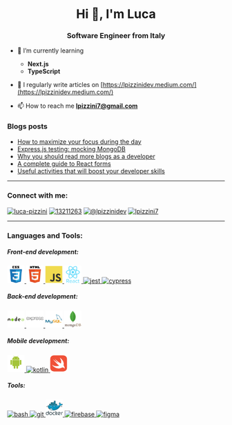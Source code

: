 <h1 align="center">Hi 👋, I'm Luca</h1>
<h3 align="center">Software Engineer from Italy</h3>

- 🌱 I’m currently learning

  - **Next.js**
  - **TypeScript**

- 📝 I regularly write articles on [https://lpizzinidev.medium.com/](https://lpizzinidev.medium.com/)

- 📫 How to reach me **lpizzini7@gmail.com**

### Blogs posts

<!-- BLOG-POST-LIST:START -->
- [How to maximize your focus during the day](https://lpizzinidev.medium.com/how-to-maximize-your-focus-during-the-day-88ceffcfa3f8?source=rss-3930877de2f2------2)
- [Express.js testing: mocking MongoDB](https://medium.com/weekly-webtips/express-js-testing-mocking-mongodb-46c3797a201?source=rss-3930877de2f2------2)
- [Why you should read more blogs as a developer](https://medium.com/codex/why-you-should-read-more-blogs-as-a-developer-f8c9933e626e?source=rss-3930877de2f2------2)
- [A complete guide to React forms](https://medium.com/weekly-webtips/a-complete-guide-to-react-forms-15fa079c6177?source=rss-3930877de2f2------2)
- [Useful activities that will boost your developer skills](https://lpizzinidev.medium.com/useful-activities-that-will-boost-your-developer-skills-68bc642f01dc?source=rss-3930877de2f2------2)
<!-- BLOG-POST-LIST:END -->

---

<h3 align="left">Connect with me:</h3>
<p align="left">
<a href="https://linkedin.com/in/luca-pizzini" target="blank"><img align="center" src="https://raw.githubusercontent.com/rahuldkjain/github-profile-readme-generator/master/src/images/icons/Social/linked-in-alt.svg" alt="luca-pizzini" height="30" width="40" /></a>
<a href="https://stackoverflow.com/users/13211263" target="blank"><img align="center" src="https://raw.githubusercontent.com/rahuldkjain/github-profile-readme-generator/master/src/images/icons/Social/stack-overflow.svg" alt="13211263" height="30" width="40" /></a>
<a href="https://medium.com/@lpizzinidev" target="blank"><img align="center" src="https://raw.githubusercontent.com/rahuldkjain/github-profile-readme-generator/master/src/images/icons/Social/medium.svg" alt="@lpizzinidev" height="30" width="40" /></a>
<a href="https://www.leetcode.com/lpizzini7" target="blank"><img align="center" src="https://raw.githubusercontent.com/rahuldkjain/github-profile-readme-generator/master/src/images/icons/Social/leet-code.svg" alt="lpizzini7" height="30" width="40" /></a>
</p>

---

<h3 align="left">Languages and Tools:</h3>
<h5 align="left">Front-end development:</h5>
<p align="left"> <a href="https://www.w3schools.com/css/" target="_blank" rel="noreferrer"> <img src="https://raw.githubusercontent.com/devicons/devicon/master/icons/css3/css3-original-wordmark.svg" alt="css3" width="40" height="40"/> </a> <a href="https://www.w3.org/html/" target="_blank" rel="noreferrer"> <img src="https://raw.githubusercontent.com/devicons/devicon/master/icons/html5/html5-original-wordmark.svg" alt="html5" width="40" height="40"/> </a> <a href="https://developer.mozilla.org/en-US/docs/Web/JavaScript" target="_blank" rel="noreferrer"> <img src="https://raw.githubusercontent.com/devicons/devicon/master/icons/javascript/javascript-original.svg" alt="javascript" width="40" height="40"/> </a> <a href="https://reactjs.org/" target="_blank" rel="noreferrer"> <img src="https://raw.githubusercontent.com/devicons/devicon/master/icons/react/react-original-wordmark.svg" alt="react" width="40" height="40"/> </a> <a href="https://jestjs.io" target="_blank" rel="noreferrer"> <img src="https://www.vectorlogo.zone/logos/jestjsio/jestjsio-icon.svg" alt="jest" width="40" height="40"/> </a> <a href="https://www.cypress.io" target="_blank" rel="noreferrer"> <img src="https://raw.githubusercontent.com/simple-icons/simple-icons/6e46ec1fc23b60c8fd0d2f2ff46db82e16dbd75f/icons/cypress.svg" alt="cypress" width="40" height="40"/> </a> </p>

<h5 align="left">Back-end development:</h5>
<p align="left"> <a href="https://nodejs.org" target="_blank" rel="noreferrer"> <img src="https://raw.githubusercontent.com/devicons/devicon/master/icons/nodejs/nodejs-original-wordmark.svg" alt="nodejs" width="40" height="40"/> </a> <a href="https://expressjs.com" target="_blank" rel="noreferrer"> <img src="https://raw.githubusercontent.com/devicons/devicon/master/icons/express/express-original-wordmark.svg" alt="express" width="40" height="40"/> </a> <a href="https://www.mysql.com/" target="_blank" rel="noreferrer"> <img src="https://raw.githubusercontent.com/devicons/devicon/master/icons/mysql/mysql-original-wordmark.svg" alt="mysql" width="40" height="40"/> </a> <a href="https://www.mongodb.com/" target="_blank" rel="noreferrer"> <img src="https://raw.githubusercontent.com/devicons/devicon/master/icons/mongodb/mongodb-original-wordmark.svg" alt="mongodb" width="40" height="40"/> </a> </p>

<h5 align="left">Mobile development:</h5>
<p align="left"> <a href="https://developer.android.com" target="_blank" rel="noreferrer"> <img src="https://raw.githubusercontent.com/devicons/devicon/master/icons/android/android-original-wordmark.svg" alt="android" width="40" height="40"/> </a> <a href="https://kotlinlang.org" target="_blank" rel="noreferrer"> <img src="https://www.vectorlogo.zone/logos/kotlinlang/kotlinlang-icon.svg" alt="kotlin" width="40" height="40"/> </a> <a href="https://developer.apple.com/swift/" target="_blank" rel="noreferrer"> <img src="https://raw.githubusercontent.com/devicons/devicon/master/icons/swift/swift-original.svg" alt="swift" width="40" height="40"/> </a> </p>

<h5 align="left">Tools:</h5>
<p align="left"> <a href="https://www.gnu.org/software/bash/" target="_blank" rel="noreferrer"> <img src="https://www.vectorlogo.zone/logos/gnu_bash/gnu_bash-icon.svg" alt="bash" width="40" height="40"/> </a> <a href="https://git-scm.com/" target="_blank" rel="noreferrer"> <img src="https://www.vectorlogo.zone/logos/git-scm/git-scm-icon.svg" alt="git" width="40" height="40"/> </a> <a href="https://www.docker.com/" target="_blank" rel="noreferrer"> <img src="https://raw.githubusercontent.com/devicons/devicon/master/icons/docker/docker-original-wordmark.svg" alt="docker" width="40" height="40"/> </a> <a href="https://firebase.google.com/" target="_blank" rel="noreferrer"> <img src="https://www.vectorlogo.zone/logos/firebase/firebase-icon.svg" alt="firebase" width="40" height="40"/> </a> <a href="https://www.figma.com/" target="_blank" rel="noreferrer"> <img src="https://www.vectorlogo.zone/logos/figma/figma-icon.svg" alt="figma" width="40" height="40"/> </a> </p>
